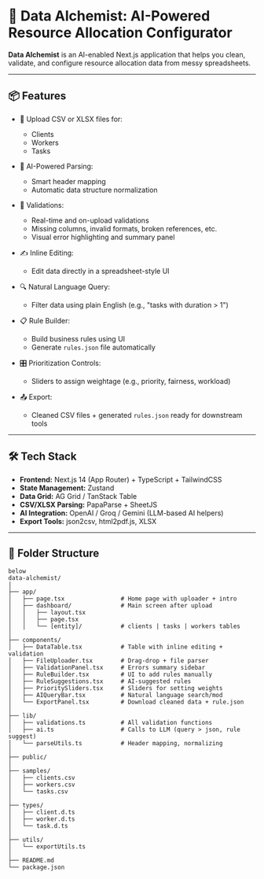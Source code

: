 # 🚀 Data Alchemist: AI-Powered Resource Allocation Configurator

**Data Alchemist** is an AI-enabled Next.js application that helps you clean, validate, and configure resource allocation data from messy spreadsheets.

---

## 📦 Features

- 📂 Upload CSV or XLSX files for:
  - Clients
  - Workers
  - Tasks

- 🧠 AI-Powered Parsing:
  - Smart header mapping
  - Automatic data structure normalization

- 🧪 Validations:
  - Real-time and on-upload validations
  - Missing columns, invalid formats, broken references, etc.
  - Visual error highlighting and summary panel

- ✍️ Inline Editing:
  - Edit data directly in a spreadsheet-style UI

- 🔍 Natural Language Query:
  - Filter data using plain English (e.g., "tasks with duration > 1")

- 📋 Rule Builder:
  - Build business rules using UI
  - Generate `rules.json` file automatically

- 🎛️ Prioritization Controls:
  - Sliders to assign weightage (e.g., priority, fairness, workload)

- 📤 Export:
  - Cleaned CSV files + generated `rules.json` ready for downstream tools

---

## 🛠️ Tech Stack

- **Frontend:** Next.js 14 (App Router) + TypeScript + TailwindCSS
- **State Management:** Zustand
- **Data Grid:** AG Grid / TanStack Table
- **CSV/XLSX Parsing:** PapaParse + SheetJS
- **AI Integration:** OpenAI / Groq / Gemini (LLM-based AI helpers)
- **Export Tools:** json2csv, html2pdf.js, XLSX

---

## 📁 Folder Structure

    below 
    data-alchemist/
    │
    ├── app/
    │   ├── page.tsx                # Home page with uploader + intro
    │   ├── dashboard/              # Main screen after upload
    │   │   ├── layout.tsx
    │   │   ├── page.tsx
    │   │   └── [entity]/           # clients | tasks | workers tables
    │
    ├── components/
    │   ├── DataTable.tsx           # Table with inline editing + validation
    │   ├── FileUploader.tsx        # Drag-drop + file parser
    │   ├── ValidationPanel.tsx     # Errors summary sidebar
    │   ├── RuleBuilder.tsx         # UI to add rules manually
    │   ├── RuleSuggestions.tsx     # AI-suggested rules
    │   ├── PrioritySliders.tsx     # Sliders for setting weights
    │   ├── AIQueryBar.tsx          # Natural language search/mod
    │   └── ExportPanel.tsx         # Download cleaned data + rule.json
    │
    ├── lib/
    │   ├── validations.ts          # All validation functions
    │   ├── ai.ts                   # Calls to LLM (query > json, rule suggest)
    │   └── parseUtils.ts           # Header mapping, normalizing
    │
    ├── public/
    │
    ├── samples/
    │   ├── clients.csv
    │   ├── workers.csv
    │   └── tasks.csv
    │
    ├── types/
    │   ├── client.d.ts
    │   ├── worker.d.ts
    │   └── task.d.ts
    │
    ├── utils/
    │   └── exportUtils.ts
    │
    ├── README.md
    └── package.json
